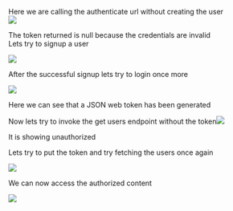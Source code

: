 ﻿
Here we are calling the authenticate url without creating the user  
![](https://lh6.googleusercontent.com/w-yWepLhKamKncdGxwYo4CYZfkOLw7HGXj23FuFLMMr9xTIb1mQTseAEzyDTd2QSCUFnKAtUFE9ky2Ephlzsvht4lwfiis3Spi3xt7lWDb6Jfi8XPl4fSYYO0pgoIXP5bxHFMnCS3dkYjBMJiieTCFw)

The token returned is null because the credentials are invalid  
Lets try to signup a user

![](https://lh3.googleusercontent.com/7lWVxjGnA1ay1p4cHjpgskiAsJ6bCoDW-rqiaLa883DqkhVrgIx0DQ4Ad_BaFuhWAZUoY8ngbl_Wu6vbSycvYbKA37qlThmP7aW-Hp6WP1trvUPkOxpZOWDkvt8RW9-ixlF3gs5Z156h0pHi4E2Mndo)

After the successful signup lets try to login once more

![](https://lh5.googleusercontent.com/x7FuBeSWfzLyOsl87BYfT1PIr3xnGJhuqur5fwqmvKsZB97HIw3XmROd5ML5wR8QLBg0auKYXOuD9llgaLsvFemXRpvk3B1KPBQRRZtj-h5Oa8f90Mcn1E0C_5rsQtFGF6R1N1Us-NPwk7eF4bxmsHo)

Here we can see that a JSON web token has been generated

Now lets try to invoke the get users endpoint without the token![](https://lh5.googleusercontent.com/5ZI2XioYd7JfO4MIfvpnb9W0yo3u6mY0IPMT0KGmuQa-rSqWH9kK-AQ0zpWUkSxMWhKTFxN8VTC_Bz_tpIgz12J5WEVbVq5QGgHRL_ZBk1pqunfmuXOa3c0SUQwKHu5FTU-Ofm3wGXhWINmmjaNQiag)

It is showing unauthorized

Lets try to put the token and try fetching the users once again

![](https://lh5.googleusercontent.com/hOMQqiuY6P6BbGUgu07uLhCcdYcpygLqSHmO0QAXgAxr3Gc728Hnnq08elbMgjklt2B7J2vaD7MfxRVnhYFwRk9Le1sPWln0MyD_8wDgZe9lDCw2IBNJefB4QwmFb0ArlGLoJ3l1X7eAcIp4RBTreeM)

We can now access the authorized content

**![](https://lh6.googleusercontent.com/Y7ZVBNqdIYOhoScP1BUfj24lHqESrMWSc8lCWbWLT_d-Ycx3catTWg2a2TNPbn8_lKd_MYNDPXHX_e0E6mIzfV07nyCtfUOvbs_-w0u3GOHyMQRwrKihB_26OevtcAYuTkiD9uSTqvavsdM4lK7gHMU)**


